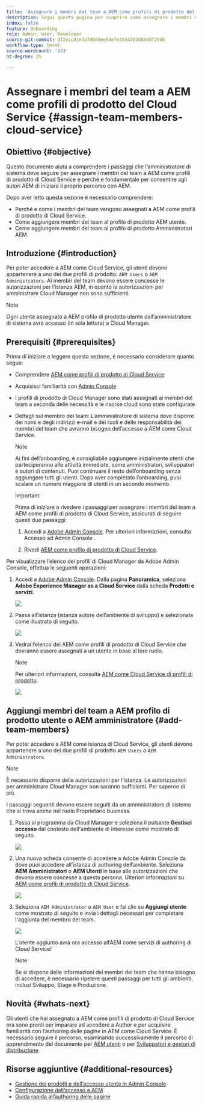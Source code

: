 ```yaml
---
title: 'Assegnare i membri del team a AEM come profili di prodotto del Cloud Service '
description: Segui questa pagina per scoprire come assegnare i membri del team a AEM come profili di prodotto del Cloud Service
index: false
feature: Onboarding
role: Admin, User, Developer
source-git-commit: d72ecc81e3afd68dee64e7e4934703db84df25d6
workflow-type: tm+mt
source-wordcount: '833'
ht-degree: 2%

---
```



# Assegnare i membri del team a AEM come profili di prodotto del Cloud Service {#assign-team-members-cloud-service}

## Obiettivo {#objective}

Questo documento aiuta a comprendere i passaggi che l’amministratore di sistema deve seguire per assegnare i membri del team a AEM come profili di prodotto di Cloud Service e perché è fondamentale per consentire agli autori AEM di iniziare il proprio percorso con AEM.

Dopo aver letto questa sezione è necessario comprendere:

* Perché e come i membri del team vengono assegnati a AEM come profili di prodotto di Cloud Service.
* Come aggiungere membri del team al profilo di prodotto AEM utente.
* Come aggiungere membri del team al profilo di prodotto Amministratori AEM.


## Introduzione {#introduction}

Per poter accedere a AEM come Cloud Service, gli utenti devono appartenere a uno dei due profili di prodotto:  `AEM Users` o `AEM Administrators`. Ai membri del team devono essere concesse le autorizzazioni per l’istanza AEM, in quanto le autorizzazioni per amministrare Cloud Manager non sono sufficienti.

>[!NOTE]
>Ogni utente assegnato a AEM profilo di prodotto utente dall’amministratore di sistema avrà accesso (in sola lettura) a Cloud Manager.

## Prerequisiti {#prerequisites}

Prima di iniziare a leggere questa sezione, è necessario considerare quanto segue:

* Comprendere [AEM come profili di prodotto di Cloud Service](https://experienceleague.adobe.com/docs/experience-manager-cloud-service/onboarding/onboarding-concepts/aem-cs-team-product-profiles.html?lang=en#aem-product-profiles)
* Acquisisci familiarità con [Admin Console](https://experienceleague.adobe.com/docs/experience-manager-cloud-service/onboarding/onboarding-concepts/admin-console.html?lang=en)
* I profili di prodotto di Cloud Manager sono stati assegnati ai membri del team a seconda delle necessità e le risorse cloud sono state configurate
* Dettagli sul membro del team: L’amministratore di sistema deve disporre dei nomi e degli indirizzi e-mail e dei ruoli e delle responsabilità dei membri del team che avranno bisogno dell’accesso a AEM come Cloud Service.

   >[!NOTE]
   >Ai fini dell’onboarding, è consigliabile aggiungere inizialmente utenti che parteciperanno alle attività immediate, come amministratori, sviluppatori e autori di contenuti. Puoi continuare il resto dell’onboarding senza aggiungere tutti gli utenti. Dopo aver completato l’onboarding, puoi scalare un numero maggiore di utenti in un secondo momento.


   >[!IMPORTANT]
   >Prima di iniziare a rivedere i passaggi per assegnare i membri del team a AEM come profili di prodotto di Cloud Service, assicurati di seguire questi due passaggi:
   >
   >1. Accedi a [Adobe Admin Console](https://experienceleague.adobe.com/docs/experience-manager-cloud-service/onboarding/onboarding-concepts/admin-console.html?lang=en). Per ulteriori informazioni, consulta Accesso ad Admin Console .
   >
   >1. Rivedi [AEM come profilo di prodotto di Cloud Service](https://experienceleague.adobe.com/docs/experience-manager-cloud-service/onboarding/onboarding-concepts/aem-cs-team-product-profiles.html?lang=en#aem-product-profiles).


Per visualizzare l’elenco dei profili di Cloud Manager da Adobe Admin Console, effettua le seguenti operazioni:

1. Accedi a [Adobe Admin Console](https://adminconsole.adobe.com/). Dalla pagina **Panoramica**, seleziona **Adobe Experience Manager as a Cloud Service** dalla scheda **Prodotti e servizi**.

   ![](/help/journey-onboarding/assets/assign-team1.png)

1. Passa all’istanza (istanza autore dell’ambiente di sviluppo) e selezionala come illustrato di seguito.

   ![](/help/journey-onboarding/assets/cloud-profiles-1.png)


1. Vedrai l’elenco dei AEM come profili di prodotto di Cloud Service che dovranno essere assegnati a un utente in base al loro ruolo.

   >[!NOTE]
   >Per ulteriori informazioni, consulta [AEM come Cloud Service di profili di prodotto](https://experienceleague.adobe.com/docs/experience-manager-cloud-service/onboarding/onboarding-concepts/aem-cs-team-product-profiles.html?lang=en#aem-product-profiles).

   ![](/help/journey-onboarding/assets/cloud-profiles-2.png)


## Aggiungi membri del team a AEM profilo di prodotto utente o AEM amministratore {#add-team-members}

Per poter accedere a AEM come istanza di Cloud Service, gli utenti devono appartenere a uno dei due profili di prodotto `AEM Users` o `AEM Administrators`.

>[!NOTE]
>È necessario disporre delle autorizzazioni per l’istanza. Le autorizzazioni per amministrare Cloud Manager non saranno sufficienti. Per saperne di più.

I passaggi seguenti devono essere seguiti da un amministratore di sistema che si trova anche nel ruolo Proprietario business.

1. Passa al programma da Cloud Manager e seleziona il pulsante **Gestisci accesso** dal contesto dell&#39;ambiente di interesse come mostrato di seguito.

   ![](/help/journey-onboarding/assets/add-team1.png)

1. Una nuova scheda consente di accedere a Adobe Admin Console da dove puoi accedere all’istanza di authoring dell’ambiente. Seleziona **AEM Amministratori** o **AEM Utenti** in base alle autorizzazioni che devono essere concesse a questa persona. Ulteriori informazioni su [AEM come profili di prodotto di Cloud Service](https://experienceleague.adobe.com/docs/experience-manager-cloud-service/onboarding/onboarding-concepts/aem-cs-team-product-profiles.html?lang=en#aem-product-profiles).

   ![](/help/journey-onboarding/assets/add-team2.png)

1. Seleziona `AEM Administrator` o `AEM User` e fai clic su **Aggiungi utente** come mostrato di seguito e invia i dettagli necessari per completare l&#39;aggiunta del membro del team.

   ![](/help/journey-onboarding/assets/add-team3.png)

   L’utente aggiunto avrà ora accesso all’AEM come servizi di authoring di Cloud Service!

   >[!NOTE]
   >Se si dispone delle informazioni dei membri del team che hanno bisogno di accedere, è necessario ripetere questi passaggi per tutti gli ambienti, inclusi Sviluppo, Stage e Produzione.


## Novità {#whats-next}

Gli utenti che hai assegnato a AEM come profili di prodotto di Cloud Service ora sono pronti per imparare ad accedere a Author e per acquisire familiarità con l’authoring delle pagine in AEM come Cloud Service. È necessario seguire il percorso, esaminando successivamente il percorso di apprendimento del documento per [AEM utenti](/help/journey-onboarding/sysadmin/learning-path-aem-users.md) o per [Sviluppatori e gestori di distribuzione](/help/journey-onboarding/sysadmin/learning-path-developers-deploymentmanagers.md).

## Risorse aggiuntive {#additional-resources}

* [Gestione dei prodotti e dell’accesso utente in Admin Console](https://experienceleague.adobe.com/docs/experience-manager-cloud-service/security/ims-support.html?lang=en#managing-products-and-user-access-in-admin-console)
* [Configurazione dell’accesso a AEM](https://experienceleague.adobe.com/docs/experience-manager-learn/cloud-service/accessing/walk-through.html?lang=en)
* [Guida rapida all’authoring delle pagine](https://experienceleague.adobe.com/docs/experience-manager-cloud-service/sites/authoring/getting-started/quick-start.html?lang=en)